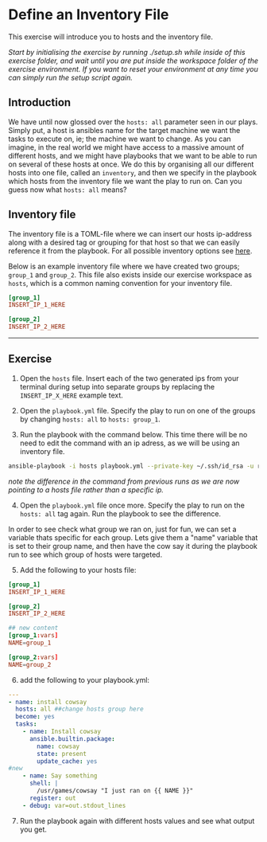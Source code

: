 # Define an Inventory File

This exercise will introduce you to hosts and the inventory file.

*Start by initialising the exercise by running ./setup.sh while inside of this exercise folder, and wait until you are put inside the workspace folder of the exercise environment. If you want to reset your environment at any time you can simply run the setup script again.*

## Introduction

We have until now glossed over the `hosts: all` parameter seen in our plays. Simply put, a host is ansibles name for the target machine we want the tasks to execute on, ie; the machine we want to change. As you can imagine, in the real world we might have access to a massive amount of different hosts, and we might have playbooks that we want to be able to run on several of these hosts at once. We do this by organising all our different hosts into one file, called an `inventory`, and then we specify in the playbook which hosts from the inventory file we want the play to run on. Can you guess now what `hosts: all` means?

## Inventory file

The inventory file is a TOML-file where we can insert our hosts ip-address along with a desired tag or grouping for that host so that we can easily reference it from the playbook. For all possible inventory options see [here](https://docs.ansible.com/ansible/latest/inventory_guide/intro_inventory.html).

Below is an example inventory file where we have created two groups; `group_1` and `group_2`. This file also exists inside our exercise workspace as `hosts`, which is a common naming convention for your inventory file.

```toml
[group_1]
INSERT_IP_1_HERE

[group_2]
INSERT_IP_2_HERE
```

---

## Exercise

1. Open the `hosts` file. Insert each of the two generated ips from your terminal during setup into separate groups by replacing the `INSERT_IP_X_HERE` example text.

2. Open the `playbook.yml` file. Specify the play to run on one of the groups by changing `hosts: all` to `hosts: group_1`.

3. Run the playbook with the command below. This time there will be no need to edit the command with an ip adress, as we will be using an inventory file.

``` bash
ansible-playbook -i hosts playbook.yml --private-key ~/.ssh/id_rsa -u root
```

*note the difference in the command from previous runs as we are now pointing to a hosts file rather than a specific ip.*

4. Open the `playbook.yml` file once more. Specify the play to run on the `hosts: all` tag again. Run the playbook to see the difference.

In order to see check what group we ran on, just for fun, we can set a variable thats specific for each group. Lets give them a "name" variable that is set to their group name, and then have the cow say it during the playbook run to see which group of hosts were targeted.

5. Add the following to your hosts file:

```toml
[group_1]
INSERT_IP_1_HERE

[group_2]
INSERT_IP_2_HERE

## new content
[group_1:vars]
NAME=group_1

[group_2:vars]
NAME=group_2
```

6. add the following to your playbook.yml:

```yaml
---
- name: install cowsay
  hosts: all ##change hosts group here
  become: yes
  tasks:
    - name: Install cowsay
      ansible.builtin.package:
        name: cowsay
        state: present
        update_cache: yes
#new
    - name: Say something
      shell: |
        /usr/games/cowsay "I just ran on {{ NAME }}"
      register: out
    - debug: var=out.stdout_lines
```

7. Run the playbook again with different hosts values and see what output you get.
